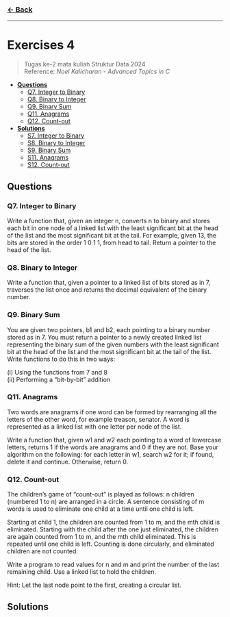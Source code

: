 ### [← Back](../../README.md)
<hr />

# Exercises 4
> Tugas ke-2 mata kuliah Struktur Data 2024<br>
> Reference: _Noel Kalicharan - Advanced Topics in C_<br>
- [**Questions**](#qs)
    - [Q7. Integer to Binary](#q7)
    - [Q8. Binary to Integer](#q8)
    - [Q9. Binary Sum](#q9)
    - [Q11. Anagrams](#q11)
    - [Q12. Count-out](#q12)
- [**Solutions**](#ss)
    - [S7. Integer to Binary](#s7)
    - [S8. Binary to Integer](#s8)
    - [S9. Binary Sum](#s9)
    - [S11. Anagrams](#s11)
    - [S12. Count-out](#s12)

## Questions <a name="qs"></a>
### Q7. Integer to Binary <a name="q7"></a>
Write a function that, given an integer n, converts n to binary and stores each bit in one node of a linked list with the least significant bit at the head of the list and the most significant bit at the tail. For example, given 13, the bits are stored in the order 1 0 1 1, from head to tail. Return a pointer to the head of the list.

### Q8. Binary to Integer <a name="q8"></a>
Write a function that, given a pointer to a linked list of bits stored as in 7, traverses the list once and returns the decimal equivalent of the binary number.

### Q9. Binary Sum <a name="q9"></a>
You are given two pointers, b1 and b2, each pointing to a binary number stored as in 7. You must return a pointer to a newly created linked list representing the binary sum of the given numbers with the least significant bit at the head of the list and the most significant bit at the tail of the list. Write functions to do this in two ways:

(i) Using the functions from 7 and 8<br>
(ii) Performing a “bit-by-bit” addition

### Q11. Anagrams <a name="q11"></a>
Two words are anagrams if one word can be formed by rearranging all the letters of the other word, for example treason, senator. A word is represented as a linked list with one letter per node of the list. 

Write a function that, given w1 and w2 each pointing to a word of lowercase letters, returns 1 if the words are anagrams and 0 if they are not. Base your algorithm on the following: for each letter in w1, search w2 for it; if found, delete it and continue. Otherwise, return 0.

### Q12. Count-out <a name="q12"></a>
The children’s game of “count-out” is played as follows: n children (numbered 1 to n) are arranged in a circle. A sentence consisting of m words is used to eliminate one child at a time until one child is left. 

Starting at child 1, the children are counted from 1 to m, and the mth child is eliminated. Starting with the child after the one just eliminated, the children are again counted from 1 to m, and the mth child eliminated. This is repeated until one child is left. Counting is done circularly, and eliminated children are not counted.

Write a program to read values for n and m and print the number of the last remaining child. Use a linked list to hold the children.

Hint: Let the last node point to the first, creating a circular list.

## Solutions <a name="ss"></a>
